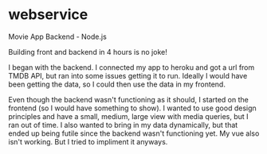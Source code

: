 # webservice

Movie App Backend - Node.js

Building front and backend in 4 hours is no joke!

I began with the backend. I connected my app to heroku and got a url from TMDB API, but ran into some issues getting it to run. Ideally I would have been getting the data, so I could then use the data in my frontend.

Even though the backend wasn't functioning as it should, I started on the frontend (so I would have something to show). I wanted to use good design principles and have a small, medium, large view with media queries, but I ran out of time. I also wanted to bring in my data dynamically, but that ended up being futile since the backend wasn't functioning yet. My vue also isn't working. But I tried to impliment it anyways.
